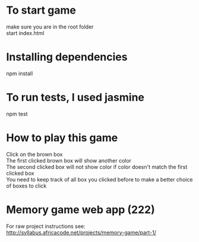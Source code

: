 # To start game
make sure you are in the root folder<br>
start index.html<br>

# Installing dependencies
npm install<br>

# To run tests, I used jasmine
npm test <br>

# How to play this game

Click on the brown box <br>
The first clicked brown box will show another color<br>
The second clicked box will not show color if color doesn't match the first clicked box <br>
You need to keep track of all box you clicked before to make a better choice of boxes to click<br>


# Memory game web app (222)
For raw project instructions see: http://syllabus.africacode.net/projects/memory-game/part-1/